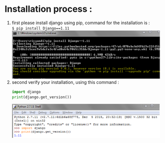 # Installation process :
1. first please install django using pip, command for the installation is :  
    `$ pip install Django==1.11` 
    ![django installation via pip](./images/pip-installation.png)
2. second verify your installation,  using this command :  
    ```python
    import django
    print(django.get_version())
    ```
    ![verify installation](./images/verify-installation-django.png)